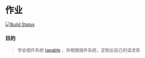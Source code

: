 # 作业

[![Build Status](https://www.travis-ci.org/twlk27/homework2.svg?branch=master)](https://www.travis-ci.org/twlk27/homework2)

### 目的

> 学会插件系统 [tapable](https://github.com/webpack/tapable) ，并根据插件系统，定制出自己的请求库